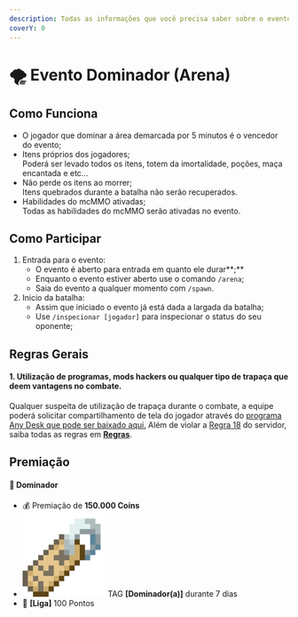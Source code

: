 ```yaml
---
description: Todas as informações que você precisa saber sobre o evento semanal Dominador.
coverY: 0
---
```


# 🌪 Evento Dominador (Arena)

## Como Funciona

* O jogador que dominar a área demarcada por 5 minutos é o vencedor do evento;
* Itens próprios dos jogadores;\
  Poderá ser levado todos os itens, totem da imortalidade, poções, maça encantada e etc...
* Não perde os itens ao morrer;\
  Itens quebrados durante a batalha não serão recuperados.
* Habilidades do mcMMO ativadas;\
  Todas as habilidades do mcMMO serão ativadas no evento.

## Como Participar

1. Entrada para o evento:
   * O evento é aberto para entrada em quanto ele durar**;**
   * Enquanto o evento estiver aberto use o comando `/arena`;
   * Saia do evento a qualquer momento com `/spawn`.
2. Inicio da batalha:
   * Assim que iniciado o evento já está dada a largada da batalha;
   * Use `/inspecionar [jogador]` para inspecionar o status do seu oponente;

## Regras Gerais

#### **1. Utilização de programas, mods hackers ou qualquer tipo de trapaça que deem vantagens no combate.**

Qualquer suspeita de utilização de trapaça durante o combate, a equipe poderá solicitar compartilhamento de tela do jogador através do [programa Any Desk que pode ser baixado aqui.](https://anydesk.com/pt/downloads) Além de violar a [Regra 18](https://wiki.rederevo.com/regras/jogabilidade#01-7) do servidor, saiba todas as regras em [**Regras**](../../regras/).

## Premiação

#### 🥇 **Dominador**

* 💰 Premiação de **150.000 Coins**
* <img src="../../.gitbook/assets/image (14) (1).png" alt="" data-size="line"> TAG **\[Dominador(a)]** durante 7 dias
* 💎 **\[Liga]** 100 Pontos
